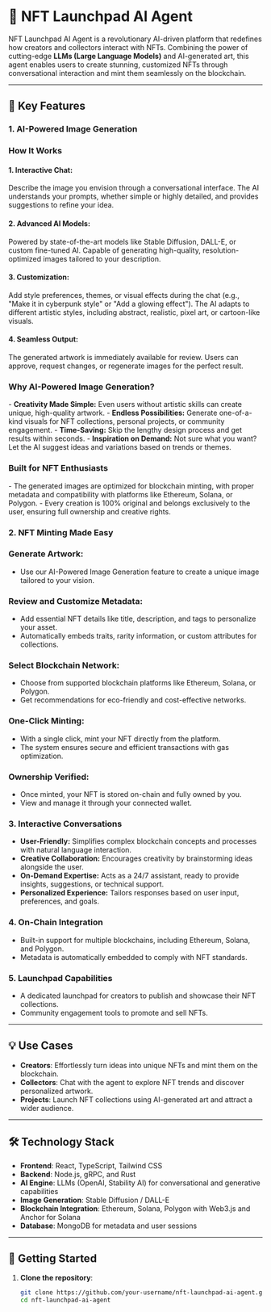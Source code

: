# 🎨 NFT Launchpad AI Agent  

NFT Launchpad AI Agent is a revolutionary AI-driven platform that redefines how creators and collectors interact with NFTs. Combining the power of cutting-edge **LLMs (Large Language Models)** and AI-generated art, this agent enables users to create stunning, customized NFTs through conversational interaction and mint them seamlessly on the blockchain.

---

## 🌟 Key Features  

### 1. **AI-Powered Image Generation**  
<h3>How It Works</h3>
<h4>1. Interactive Chat:</h4>

Describe the image you envision through a conversational interface.
The AI understands your prompts, whether simple or highly detailed, and provides suggestions to refine your idea.

<h4>2. Advanced AI Models:</h4>

Powered by state-of-the-art models like Stable Diffusion, DALL-E, or custom fine-tuned AI.
Capable of generating high-quality, resolution-optimized images tailored to your description.

<h4>3. Customization:</h4>

Add style preferences, themes, or visual effects during the chat (e.g., "Make it in cyberpunk style" or "Add a glowing effect").
The AI adapts to different artistic styles, including abstract, realistic, pixel art, or cartoon-like visuals.

<h4>4. Seamless Output:</h4>

The generated artwork is immediately available for review.
Users can approve, request changes, or regenerate images for the perfect result.

<h3>Why AI-Powered Image Generation?</h3>
- <b>Creativity Made Simple:</b> Even users without artistic skills can create unique, high-quality artwork.
- <b>Endless Possibilities:</b> Generate one-of-a-kind visuals for NFT collections, personal projects, or community engagement.
- <b>Time-Saving:</b> Skip the lengthy design process and get results within seconds.
- <b>Inspiration on Demand:</b> Not sure what you want? Let the AI suggest ideas and variations based on trends or themes.

<h3>Built for NFT Enthusiasts</h3>
- The generated images are optimized for blockchain minting, with proper metadata and compatibility with platforms like Ethereum, Solana, or Polygon.
- Every creation is 100% original and belongs exclusively to the user, ensuring full ownership and creative rights.

### 2. **NFT Minting Made Easy**  
<h3>Generate Artwork:</h3>

- Use our AI-Powered Image Generation feature to create a unique image tailored to your vision.

<h3>Review and Customize Metadata:</h3>

- Add essential NFT details like title, description, and tags to personalize your asset.
- Automatically embeds traits, rarity information, or custom attributes for collections.
  
<h3>Select Blockchain Network:</h3>

- Choose from supported blockchain platforms like Ethereum, Solana, or Polygon.
- Get recommendations for eco-friendly and cost-effective networks.

<h3>One-Click Minting:</h3>

- With a single click, mint your NFT directly from the platform.
- The system ensures secure and efficient transactions with gas optimization.

<h3>Ownership Verified:</h3>

- Once minted, your NFT is stored on-chain and fully owned by you.
- View and manage it through your connected wallet.

### 3. **Interactive Conversations**  
- <b>User-Friendly:</b> Simplifies complex blockchain concepts and processes with natural language interaction.
- <b>Creative Collaboration:</b> Encourages creativity by brainstorming ideas alongside the user.
- <b>On-Demand Expertise:</b> Acts as a 24/7 assistant, ready to provide insights, suggestions, or technical support.
- <b>Personalized Experience:</b> Tailors responses based on user input, preferences, and goals.

### 4. **On-Chain Integration**  
- Built-in support for multiple blockchains, including Ethereum, Solana, and Polygon.  
- Metadata is automatically embedded to comply with NFT standards.  

### 5. **Launchpad Capabilities**  
- A dedicated launchpad for creators to publish and showcase their NFT collections.  
- Community engagement tools to promote and sell NFTs.  

---

## 💡 Use Cases  

- **Creators**: Effortlessly turn ideas into unique NFTs and mint them on the blockchain.  
- **Collectors**: Chat with the agent to explore NFT trends and discover personalized artwork.  
- **Projects**: Launch NFT collections using AI-generated art and attract a wider audience.  

---

## 🛠️ Technology Stack  

- **Frontend**: React, TypeScript, Tailwind CSS  
- **Backend**: Node.js, gRPC, and Rust  
- **AI Engine**: LLMs (OpenAI, Stability AI) for conversational and generative capabilities  
- **Image Generation**: Stable Diffusion / DALL-E  
- **Blockchain Integration**: Ethereum, Solana, Polygon with Web3.js and Anchor for Solana  
- **Database**: MongoDB for metadata and user sessions  

---

## 🚀 Getting Started  

1. **Clone the repository**:  
   ```bash
   git clone https://github.com/your-username/nft-launchpad-ai-agent.git
   cd nft-launchpad-ai-agent
